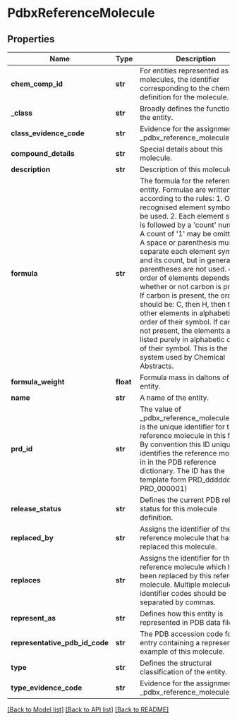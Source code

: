 # PdbxReferenceMolecule

## Properties
Name | Type | Description | Notes
------------ | ------------- | ------------- | -------------
**chem_comp_id** | **str** | For entities represented as single molecules, the identifier  corresponding to the chemical definition for the molecule. | [optional] 
**_class** | **str** | Broadly defines the function of the entity. | [optional] 
**class_evidence_code** | **str** | Evidence for the assignment of _pdbx_reference_molecule.class | [optional] 
**compound_details** | **str** | Special details about this molecule. | [optional] 
**description** | **str** | Description of this molecule. | [optional] 
**formula** | **str** | The formula for the reference entity. Formulae are written  according to the rules:   1. Only recognised element symbols may be used.   2. Each element symbol is followed by a &#x27;count&#x27; number. A count     of &#x27;1&#x27; may be omitted.   3. A space or parenthesis must separate each element symbol and     its count, but in general parentheses are not used.   4. The order of elements depends on whether or not carbon is     present. If carbon is present, the order should be: C, then     H, then the other elements in alphabetical order of their     symbol. If carbon is not present, the elements are listed     purely in alphabetic order of their symbol. This is the     &#x27;Hill&#x27; system used by Chemical Abstracts. | [optional] 
**formula_weight** | **float** | Formula mass in daltons of the entity. | [optional] 
**name** | **str** | A name of the entity. | [optional] 
**prd_id** | **str** | The value of _pdbx_reference_molecule.prd_id is the unique identifier  for the reference molecule in this family.   By convention this ID uniquely identifies the reference molecule in  in the PDB reference dictionary.   The ID has the template form PRD_dddddd (e.g. PRD_000001) | 
**release_status** | **str** | Defines the current PDB release status for this molecule definition. | [optional] 
**replaced_by** | **str** | Assigns the identifier of the reference molecule that has replaced this molecule. | [optional] 
**replaces** | **str** | Assigns the identifier for the reference molecule which have been replaced  by this reference molecule.  Multiple molecule identifier codes should be separated by commas. | [optional] 
**represent_as** | **str** | Defines how this entity is represented in PDB data files. | [optional] 
**representative_pdb_id_code** | **str** | The PDB accession code for the entry containing a representative example of this molecule. | [optional] 
**type** | **str** | Defines the structural classification of the entity. | [optional] 
**type_evidence_code** | **str** | Evidence for the assignment of _pdbx_reference_molecule.type | [optional] 

[[Back to Model list]](../README.md#documentation-for-models) [[Back to API list]](../README.md#documentation-for-api-endpoints) [[Back to README]](../README.md)

